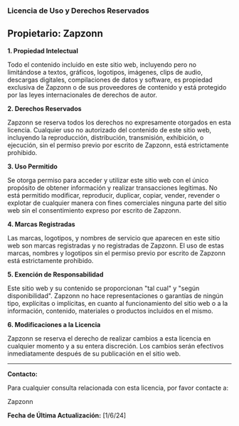### Licencia de Uso y Derechos Reservados

**Propietario:** Zapzonn
---

**1. Propiedad Intelectual**

Todo el contenido incluido en este sitio web, incluyendo pero no limitándose a textos, gráficos, logotipos, imágenes, clips de audio, descargas digitales, compilaciones de datos y software, es propiedad exclusiva de Zapzonn o de sus proveedores de contenido y está protegido por las leyes internacionales de derechos de autor.

**2. Derechos Reservados**

Zapzonn se reserva todos los derechos no expresamente otorgados en esta licencia. Cualquier uso no autorizado del contenido de este sitio web, incluyendo la reproducción, distribución, transmisión, exhibición, o ejecución, sin el permiso previo por escrito de Zapzonn, está estrictamente prohibido.

**3. Uso Permitido**

Se otorga permiso para acceder y utilizar este sitio web con el único propósito de obtener información y realizar transacciones legítimas. No está permitido modificar, reproducir, duplicar, copiar, vender, revender o explotar de cualquier manera con fines comerciales ninguna parte del sitio web sin el consentimiento expreso por escrito de Zapzonn.

**4. Marcas Registradas**

Las marcas, logotipos, y nombres de servicio que aparecen en este sitio web son marcas registradas y no registradas de Zapzonn. El uso de estas marcas, nombres y logotipos sin el permiso previo por escrito de Zapzonn está estrictamente prohibido.

**5. Exención de Responsabilidad**

Este sitio web y su contenido se proporcionan "tal cual" y "según disponibilidad". Zapzonn no hace representaciones o garantías de ningún tipo, explícitas o implícitas, en cuanto al funcionamiento del sitio web o a la información, contenido, materiales o productos incluidos en el mismo.

**6. Modificaciones a la Licencia**

Zapzonn se reserva el derecho de realizar cambios a esta licencia en cualquier momento y a su entera discreción. Los cambios serán efectivos inmediatamente después de su publicación en el sitio web.

---

**Contacto:**

Para cualquier consulta relacionada con esta licencia, por favor contacte a:

Zapzonn

**Fecha de Última Actualización:** [1/6/24]

